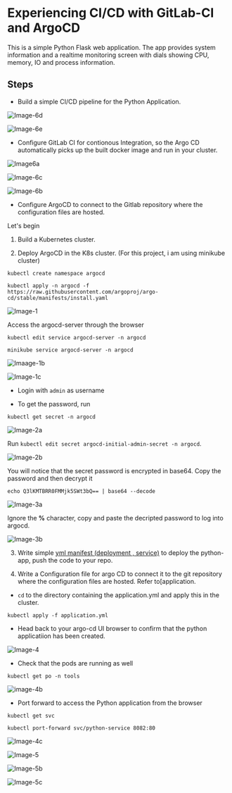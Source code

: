 # Experiencing CI/CD with GitLab-CI and ArgoCD

This is a simple Python Flask web application. The app provides system information and a realtime monitoring screen with dials showing CPU, memory, IO and process information.

## Steps

- Build  a simple CI/CD pipeline for the Python Application.

![Image-6d](./Images/Image-6d.png)

![Image-6e](./Images/Image-6e.png)

- Configure GitLab CI for contionous Integration, so the Argo CD automatically picks up the built docker image and run in your cluster.

![Image6a](./Images/Image-6a.png)

![Image-6c](./Images/Image-6c.png)

![Image-6b](./Images/Image-6b.png)

- Configure ArgoCD to connect to the Gitlab repository where the configuration files are hosted.

Let's begin

1. Build a Kubernetes cluster.

2. Deploy ArgoCD in the K8s cluster. (For this project, i am using minikube cluster)

```
kubectl create namespace argocd

kubectl apply -n argocd -f https://raw.githubusercontent.com/argoproj/argo-cd/stable/manifests/install.yaml
```

![Image-1](./Images/Image-1a.png)

Access the argocd-server through the browser

```
kubectl edit service argocd-server -n argocd
```

```
minikube service argocd-server -n argocd 
```

![Imaage-1b](./Images/Image-1b.png)

![Image-1c](./Images/Image-2c.png)

- Login with `admin` as username

- To get the password, run

```
kubectl get secret -n argocd
```

![Image-2a](./Images/Image-2a.png)

Run `kubectl edit secret argocd-initial-admin-secret -n argocd`.

![Image-2b](./Images/Image-2b.png)

You will notice that the secret password is encrypted in base64. Copy the password and then decrypt it

```
echo Q3lKMTBRR0FMMjk5SWt3bQ== | base64 --decode
```

![Image-3a](./Images/Image-3.png)

Ignore the **%** character, copy and paste the decripted password to log into argocd.

![Image-3b](./Images/Image-3b.png)

3. Write simple [yml manifest (deployment , service)](./deploy/python-flask-app-manifests/deployment.yml) to deploy the python-app, push the code to your repo.

4. Write a Configuration file for argo CD to connect it to the git repository where the configuration files are hosted. Refer to[application[](./deploy/application.yml).

- `cd` to the directory containing the application.yml and apply this in the cluster.

```
kubectl apply -f application.yml
```

- Head back to your argo-cd UI browser to confirm that the python applicatiion has been created.

![Image-4](./Images/Image-4.png)

- Check that the pods are running as well

`kubectl get po -n tools`

![image-4b](./Images/Image-4b.png)

- Port forward to access the Python application from the browser

```
kubectl get svc
```

```
kubectl port-forward svc/python-service 8082:80
```

![Image-4c](./Images/Image-4c.png)

![Image-5](./Images/Image-5a.png)

![Image-5b](./Images/Image-5b.png)

![Image-5c](./Images/Image-5c.png)
